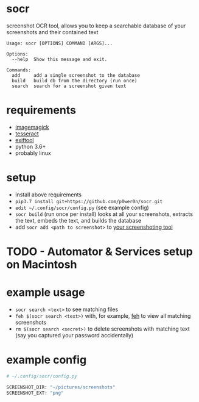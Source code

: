 # socr
screenshot OCR tool, allows you to keep a searchable database of your screenshots and their contained text

```
Usage: socr [OPTIONS] COMMAND [ARGS]...

Options:
  --help  Show this message and exit.

Commands:
  add     add a single screenshot to the database
  build   build db from the directory (run once)
  search  search for a screenshot given text
```

# requirements 
  - [imagemagick](https://www.imagemagick.org/script/index.php)
  - [tesseract](https://github.com/tesseract-ocr/tesseract)
  - [exiftool](https://www.sno.phy.queensu.ca/~phil/exiftool/)
  - python 3.6+
  - probably linux
  
# setup
  - install above requirements
  - `pip3.7 install git+https://github.com/p0wer0n/socr.git`
  - `edit ~/.config/socr/config.py` (see example config)
  - `socr build` (run once per install) looks at all your screenshots, extracts the text, embeds the text, and builds the database
  - add `socr add <path to screenshot>` to [your screenshoting tool](https://github.com/sentriz/dotfiles/commit/57987138e4b09615b8237b6ac67e4d751dfbabb1)
# TODO - Automator & Services setup on Macintosh
# example usage
  - `socr search <text>` to see matching files
  - `feh $(socr search <text>)` with, for example, [feh](https://wiki.archlinux.org/index.php/Feh) to view all matching screenshots
  - `rm $(socr search <secret>)` to delete screenshots with matching text (say you captured your password accidentally)
  
# example config
```python
# ~/.config/socr/config.py

SCREENSHOT_DIR: "~/pictures/screenshots"
SCREENSHOT_EXT: "png"
```
